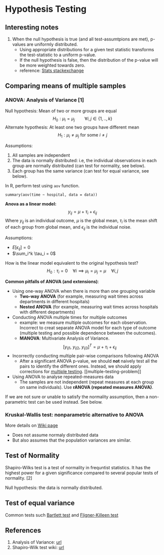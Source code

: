 # Hypothesis Testing

## Interesting notes
1. When the null hypothesis is true (and all test-assumtpions are met), p-values are uniformly distributed.
    - Using appropriate distributions for a given test statistic transforms the test-statistic to a uniform p-value.
    - If the null hypothesis is false, then the distribution of the p-value will be more weighted towards zero.
    - reference: [Stats stackexchange](https://stats.stackexchange.com/a/10617)

## Comparing means of multiple samples

### ANOVA: Analysis of Variance [1]
Null hypothesis: Mean of two or more groups are equal
$$ H_0 : \mu_i = \mu_j \qquad \forall i, j \in \{1, .., k\} $$
Alternate hypothesis: At least one two groups have different mean
$$ H_1 : \mu_i \neq \mu_j \ \text{for some} \ i \neq j $$

Assumptions:
1. All samples are independent
2. The data is normally distributed: i.e, the individual observations in each group are normally distributed (can test for normality, see below).
3. Each group has the same variance (can test for equal variance, see below).

In R, perform test using `aov` function.
```
summary(aov(time ~ hospital, data = data))
```

**Anova as a linear model:**
$$ y_{ij} = \mu + \tau_i + \epsilon_{ij} $$
Where $y_{ij}$ is an individual outcome, $\mu$ is the global mean, $\tau_i$ is the mean shift of each group from global mean, and $\epsilon_{ij}$ is the individual noise.

Assumptions:
- $E[\epsilon_{ij}] = 0$
- $\sum_i^k \tau_i = 0$

How is the linear model equivalent to the original hypothesis test?
$$ H_0 : \tau_i = 0 \quad \forall i \implies \mu_i = \mu_j = \mu \quad \forall i, j  $$

**Common pitfalls of ANOVA (and extensions)**:
- Using one-way ANOVA when there is more than one grouping variable
    - **Two-way ANOVA** (for example, measuring wait times across departments in different hospitals)
    - **Nested ANOVA** (for example, measuring wait times across hospitals with different departments)
- Conducting ANOVA multiple times for multiple outcomes
    - example: we measure multiple outcomes for each observation. Incorrect to creat separate ANOVA model for each type of outcome (multiple testing and possible dependence between the outcomes).
    - **MANOVA**: Multivariate Analysis of Variance.
$$ [y_{ij1}, \ y_{ij2}, \ y_{ij3}]^T = \mu + \tau_i + \epsilon_{ij} $$
- Incorrectly conducting multiple pair-wise comparisons following ANOVA
    - After a significant ANOVA p-value, we should **not** naively test all the pairs to identify the different ones. Instead, we should apply corrections for [multiple testing](https://en.wikipedia.org/wiki/Multiple_comparisons_problem). [[multiple-testing-problem]]
- Using ANOVA to analyse repeated-measures data
    - The samples are not independent (repeat measures at each group on same individuals). Use **rANOVA (repeated measures ANOVA)**.

If we are not sure or unable to satisfy the normality assumption, then a non-parametric test can be used instead. See below.

### Kruskal-Wallis test: nonparametric alternative to ANOVA
More details on [Wiki page](https://en.wikipedia.org/wiki/Kruskal%E2%80%93Wallis_one-way_analysis_of_variance)
- Does not assume normaly distributed data
- But also assumes that the population variances are similar.

## Test of Normality
Shapiro-Wilks test is a test of normality in frequntist statistics. It has the highest power for a given significance compared to several popular tests of normality. [2]

Null hypothesis: the data is normally distributed.

## Test of equal variance
Common tests such [Bartlett test](https://en.wikipedia.org/wiki/Bartlett%27s_test) and [Fligner-Killeen test](http://www.statsref.com/HTML/index.html?fligner-killeen_test.html)

## References
1. Analysis of Variance: [url](https://www.rebeccabarter.com/blog/2017-02-17-anova/)
2. Shapiro-Wilk test wiki: [url](https://en.wikipedia.org/wiki/Shapiro%E2%80%93Wilk_test)
